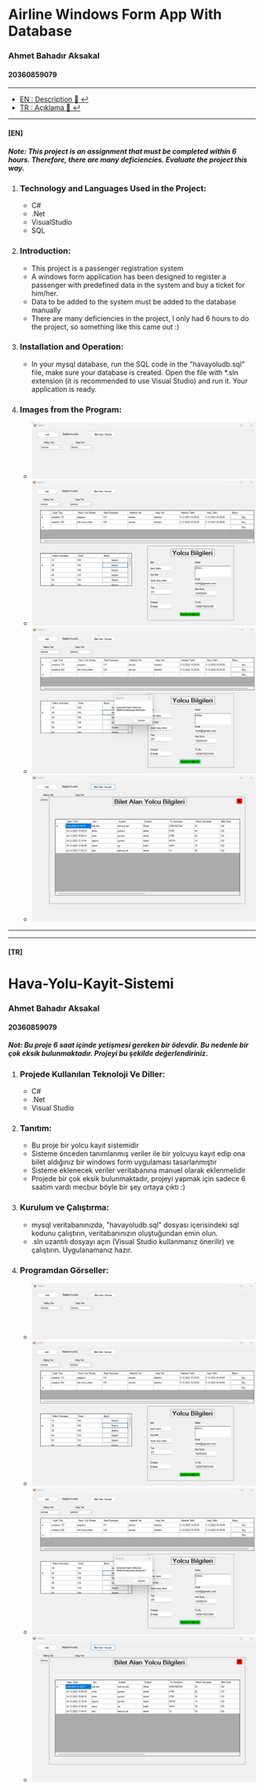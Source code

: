 # Airline Windows Form App With Database

### Ahmet Bahadır Aksakal

#### 20360859079

****

- [EN : Description :book: :leftwards_arrow_with_hook:](#en)  
- [TR : Açıklama :book: :leftwards_arrow_with_hook:](#tr)

****

#### [EN]

##### Note: This project is an assignment that must be completed within 6 hours. Therefore, there are many deficiencies. Evaluate the project this way.

1. ### Technology and Languages Used in the Project:
    
     * C#
     * .Net
     * VisualStudio
     * SQL

2. ### Introduction:
    
     * This project is a passenger registration system
     * A windows form application has been designed to register a passenger with predefined data in the system and buy a ticket for him/her.
     * Data to be added to the system must be added to the database manually
     * There are many deficiencies in the project, I only had 6 hours to do the project, so something like this came out :)
       
3. ### Installation and Operation:
    
     * In your mysql database, run the SQL code in the "havayoludb.sql" file, make sure your database is created.
     Open the file with *.sln extension (it is recommended to use Visual Studio) and run it. Your application is ready.

4. ### Images from the Program:
    
    *   ![](gorseller/1.png)
    *   ![](gorseller/2.png)
    *   ![](gorseller/3.png)
    *   ![](gorseller/4.png)
      

****
****

#### [TR]

# Hava-Yolu-Kayit-Sistemi

### Ahmet Bahadır Aksakal

#### 20360859079

##### Not: Bu proje 6 saat içinde yetişmesi gereken bir ödevdir. Bu nedenle bir çok eksik bulunmaktadır. Projeyi bu şekilde değerlendiriniz.

1.  ### Projede Kullanılan Teknoloji Ve Diller:
    
    *   C#
    *   .Net
    *   Visual Studio
2.  ### Tanıtım:
    
    *   Bu proje bir yolcu kayıt sistemidir
    *   Sisteme önceden tanımlanmış veriler ile bir yolcuyu kayıt edip ona bilet aldığınız bir windows form uygulaması tasarlanmıştır
    *   Sisteme eklenecek veriler veritabanına manuel olarak eklenmelidir
    *   Projede bir çok eksik bulunmaktadır, projeyi yapmak için sadece 6 saatim vardı mecbur böyle bir şey ortaya çıktı :)
3.  ### Kurulum ve Çalıştırma:
    
    *   mysql veritabanınızda, "havayoludb.sql" dosyası içerisindeki sql kodunu çalıştırın, veritabanınızın oluştuğundan emin olun.
    *   .sln uzantılı dosyayı açın (Visual Studio kullanmanız önerilir) ve çalıştırın. Uygulanamanız hazır.
4.  ### Programdan Görseller:
    
    *   ![](gorseller/1.png)
    *   ![](gorseller/2.png)
    *   ![](gorseller/3.png)
    *   ![](gorseller/4.png)
